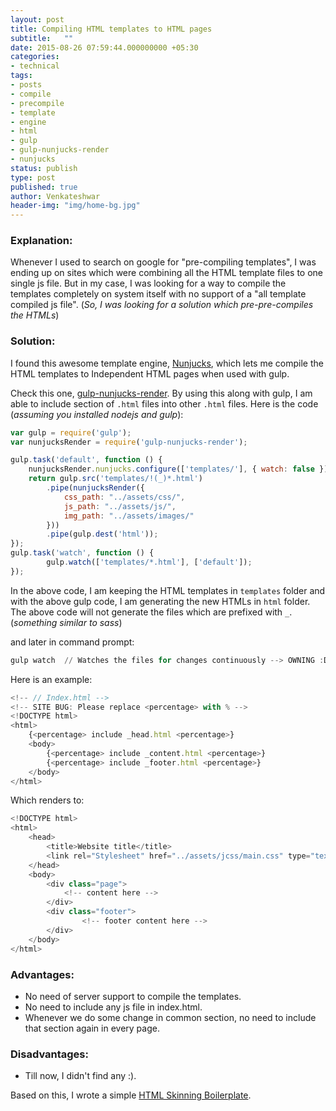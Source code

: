 ```yaml
---
layout: post
title: Compiling HTML templates to HTML pages
subtitle:   ""
date: 2015-08-26 07:59:44.000000000 +05:30
categories:
- technical
tags:
- posts
- compile
- precompile
- template
- engine
- html
- gulp
- gulp-nunjucks-render
- nunjucks
status: publish
type: post
published: true
author: Venkateshwar
header-img: "img/home-bg.jpg"
---
```


### Explanation:
Whenever I used to search on google for "pre-compiling templates", I was ending up on sites which were combining all the HTML template files to one single js file. But in my case, I was looking for a way to compile the templates completely on system itself with no support of a "all template compiled js file". (_So, I was looking for a solution which pre-pre-compiles the HTMLs_)

### Solution:
I found this awesome template engine, [Nunjucks][1], which lets me compile the HTML templates to Independent HTML pages when used with gulp. 

Check this one, [gulp-nunjucks-render](https://github.com/carlosl/gulp-nunjucks-render). By using this along with gulp, I am able to include section of `.html` files into other `.html` files. Here is the code (_assuming you installed nodejs and gulp_):

```javascript
var gulp = require('gulp');
var nunjucksRender = require('gulp-nunjucks-render');

gulp.task('default', function () {
	nunjucksRender.nunjucks.configure(['templates/'], { watch: false });
	return gulp.src('templates/!(_)*.html')
		.pipe(nunjucksRender({
			css_path: "../assets/css/",
			js_path: "../assets/js/",
			img_path: "../assets/images/"
		}))
		.pipe(gulp.dest('html'));
});
gulp.task('watch', function () {
		gulp.watch(['templates/*.html'], ['default']);
});
```

In the above code, I am keeping the HTML templates in `templates` folder and with the above gulp code, I am generating the new HTMLs in `html` folder. The above code will not generate the files which are prefixed with `_`. (_something similar to sass_)

and later in command prompt:

```powershell
gulp watch  // Watches the files for changes continuously --> OWNING :D
```

Here is an example:

```javascript
<!-- // Index.html -->
<!-- SITE BUG: Please replace <percentage> with % -->
<!DOCTYPE html>
<html>
	{<percentage> include _head.html <percentage>}
	<body>
		{<percentage> include _content.html <percentage>}
		{<percentage> include _footer.html <percentage>}
	</body>
</html>
```

Which renders to:

```javascript
<!DOCTYPE html>
<html>
	<head>
		<title>Website title</title>
		<link rel="Stylesheet" href="../assets/jcss/main.css" type="text/css"/>
	</head>
	<body>
		<div class="page">
			<!-- content here -->
		</div>
		<div class="footer">
				<!-- footer content here -->
		</div>
	</body>
</html>
```

### Advantages:
- No need of server support to compile the templates.
- No need to include any js file in index.html.
- Whenever we do some change in common section, no need to include that section again in every page.

### Disadvantages:
- Till now, I didn't find any :).

Based on this, I wrote a simple [HTML Skinning Boilerplate](https://github.com/kamlekar/HTML-Skinning-Boilerplate).

  [1]: http://mozilla.github.io/nunjucks/
